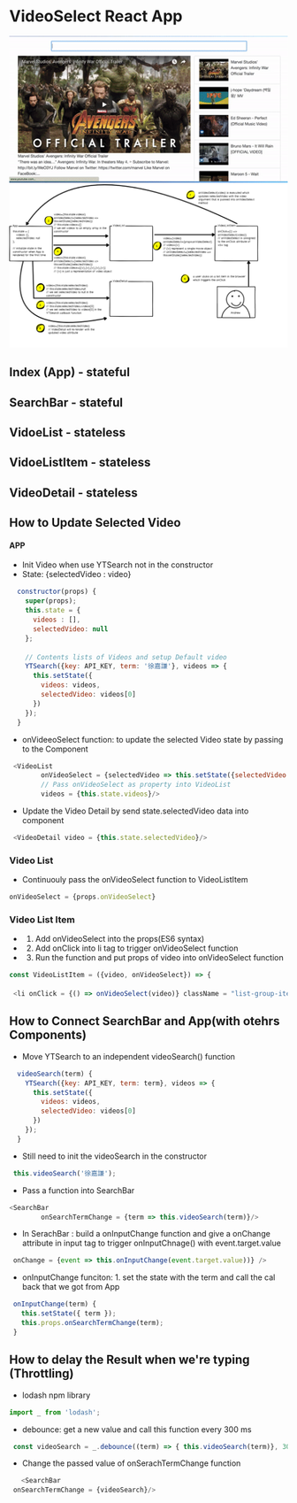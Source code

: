 # VideoSelect React App
![Demo](./demo.gif)
![Structure](./structure.png)

## Index (App) - stateful 


## SearchBar - stateful


## VidoeList - stateless


## VidoeListItem - stateless


## VideoDetail - stateless


## How to Update Selected Video
#### APP
- Init Video when use YTSearch not in the constructor
- State: {selectedVideo : video}
```js
  constructor(props) {
    super(props);
    this.state = { 
      videos : [],
      selectedVideo: null 
    };

    // Contents lists of Videos and setup Default video
    YTSearch({key: API_KEY, term: '徐嘉謙'}, videos => {
      this.setState({ 
        videos: videos, 
        selectedVideo: videos[0]
      })  
    });
  }
```

- onVideeoSelect function: to update the selected Video state by passing to the <VideoDetail> Component
```js
 <VideoList 
        onVideoSelect = {selectedVideo => this.setState({selectedVideo : selectedVideo}) }
        // Pass onVideoSelect as property into VideoList
        videos = {this.state.videos}/>
```

- Update the Video Detail by send state.selectedVideo data into <VidoeDetail> component
```js
 <VideoDetail video = {this.state.selectedVideo}/>
```
### Video List
- Continuouly pass the onVideoSelect function to VideoListItem
```js
onVideoSelect = {props.onVideoSelect} 
```

### Video List Item
- 1. Add onVideoSelect into the props(ES6 syntax)
- 2. Add onClick into li tag to trigger onVideoSelect function
- 3. Run the function and put props of video into onVideoSelect function

```js
const VideoListItem = ({video, onVideoSelect}) => {

 <li onClick = {() => onVideoSelect(video)} className = "list-group-item">
```

## How to Connect SearchBar and App(with otehrs Components)

- Move YTSearch to an independent videoSearch() function
```js
  videoSearch(term) {
    YTSearch({key: API_KEY, term: term}, videos => {
      this.setState({ 
        videos: videos, 
        selectedVideo: videos[0]
      })  
    });
  }
```
- Still need to init the videoSearch in the constructor

```js
 this.videoSearch('徐嘉謙');
```

- Pass a function into SearchBar
```js
<SearchBar 
        onSearchTermChange = {term => this.videoSearch(term)}/>
```

- In SerachBar : build a onInputChange function and give a onChange attribute in input tag to trigger onInputChnage() with event.target.value
```js
 onChange = {event => this.onInputChange(event.target.value))} />
 ```

 - onInputChange funciton: 1. set the state with the term and call the cal back that we got from App
 ```js
  onInputChange(term) {
    this.setState({ term });
    this.props.onSearchTermChange(term);
  }
 ```

 ## How to delay the Result when we're typing (Throttling)

- lodash npm library
```js
import _ from 'lodash';
```
- debounce: get a new value and call this function every 300 ms
```js
 const videoSearch = _.debounce((term) => { this.videoSearch(term)}, 300);
 ```
 - Change the passed value of onSerachTermChange function
 ```js
    <SearchBar 
  onSearchTermChange = {videoSearch}/>
```
